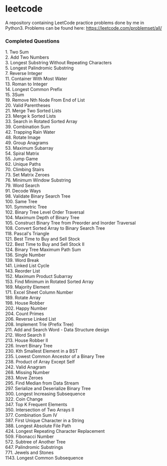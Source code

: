 # leetcode
A repository containing LeetCode practice problems done by me in Python3.
Problems can be found here: https://leetcode.com/problemset/all/

### Completed Questions
1\. Two Sum  
2\. Add Two Numbers  
3\. Longest Substring Without Repeating Characters  
5\. Longest Palindromic Substring  
7\. Reverse Integer  
11\. Container With Most Water  
13\. Roman to Integer   
14\. Longest Common Prefix  
15\. 3Sum  
19\. Remove Nth Node From End of List  
20\. Valid Parentheses  
21\. Merge Two Sorted Lists  
23\. Merge k Sorted Lists  
33\. Search in Rotated Sorted Array  
39\. Combination Sum  
42\. Trapping Rain Water  
48\. Rotate Image  
49\. Group Anagrams  
53\. Maximum Subarray  
54\. Spiral Matrix  
55\. Jump Game  
62\. Unique Paths  
70\. Climbing Stairs  
73\. Set Matrix Zeroes  
76\. Minimum Window Substring  
79\. Word Search  
91\. Decode Ways  
98\. Validate Binary Search Tree  
100\. Same Tree  
101\. Symmetric Tree  
102\. Binary Tree Level Order Traversal  
104\. Maximum Depth of Binary Tree  
105\. Construct Binary Tree from Preorder and Inorder Traversal  
108\. Convert Sorted Array to Binary Search Tree  
118\. Pascal's Triangle  
121\. Best Time to Buy and Sell Stock    
122\. Best Time to Buy and Sell Stock II  
124\. Binary Tree Maximum Path Sum  
136\. Single Number  
139\. Word Break  
141\. Linked List Cycle  
143\. Reorder List  
152\. Maximum Product Subarray  
153\. Find Minimum in Rotated Sorted Array  
169\. Majority Element   
171\. Excel Sheet Column Number  
189\. Rotate Array  
198\. House Robber  
202\. Happy Number  
204\. Count Primes  
206\. Reverse Linked List  
208\. Implement Trie (Prefix Tree)  
211\. Add and Search Word - Data Structure design  
212\. Word Search II  
213\. House Robber II  
226\. Invert Binary Tree  
230\. Kth Smallest Element in a BST  
235\. Lowest Common Ancestor of a Binary Tree  
238\. Product of Array Except Self  
242\. Valid Anagram  
268\. Missing Number  
283\. Move Zeroes  
295\. Find Median from Data Stream  
297\. Serialize and Deserialize Binary Tree  
300\. Longest Increasing Subsequence  
322\. Coin Change  
347\. Top K Frequent Elements  
350\. Intersection of Two Arrays II  
377\. Combination Sum IV  
387\. First Unique Character in a String  
388\. Longest Absolute File Path  
424\. Longest Repeating Character Replacement  
509\. Fibonacci Number  
572\. Subtree of Another Tree  
647\. Palindromic Substrings  
771\. Jewels and Stones  
1143\. Longest Common Subsequence
